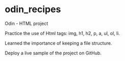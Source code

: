 # odin_recipes

Odin - HTML project

Practice the use of Html tags: img, h1, h2, p, a, ul, ol, li.

Learned the importance of keeping a file structure.

Deploy a live sample of the project on GitHub.
